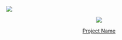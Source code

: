 
<!-- head -->
<img src="https://capsule-render.vercel.app/api?type=waving&color=auto&height=200&section=header&text=대학생_사회성_증대를_위한_모임_추천_서비스&fontSize=30" />


<!-- body -->
<p align="center">
  <img src="your-gif-url-here.gif">
</p>

<p align="center">
  <a href="link-to-your-project">Project Name</a>
</p>
